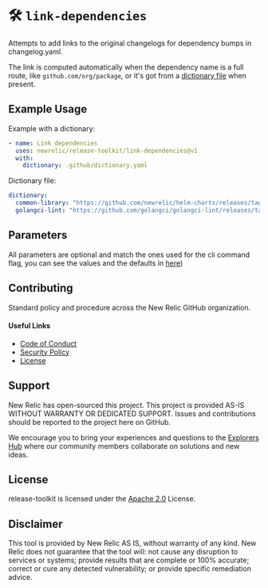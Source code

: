 # 🛠️ `link-dependencies`

Attempts to add links to the original changelogs for dependency bumps in changelog.yaml.

The link is computed automatically when the dependency name is a full route, like `github.com/org/package`, or it's got from a [dictionary file](../README.md#dictionary-file) when present.

## Example Usage

Example with a dictionary:
```yaml
- name: Link dependencies
  uses: newrelic/release-toolkit/link-dependencies@v1
  with:
    dictionary: .github/dictionary.yaml
```

Dictionary file:

```yaml
dictionary:
  common-library: "https://github.com/newrelic/helm-charts/releases/tag/common-library-{{.To}}"
  golangci-lint: "https://github.com/golangci/golangci-lint/releases/tag/{{.To.Original}}"
```

## Parameters

All parameters are optional and match the ones used for the cli command flag, you can see the values and the defaults in [here](../README_CLI.md#link-dependencies))

## Contributing

Standard policy and procedure across the New Relic GitHub organization.

#### Useful Links
* [Code of Conduct](../CODE_OF_CONDUCT.md)
* [Security Policy](../SECURITY.md)
* [License](../LICENSE)

## Support

New Relic has open-sourced this project. This project is provided AS-IS WITHOUT WARRANTY OR DEDICATED SUPPORT. Issues and contributions should be reported to the project here on GitHub.

We encourage you to bring your experiences and questions to the [Explorers Hub](https://discuss.newrelic.com) where our community members collaborate on solutions and new ideas.

## License

release-toolkit is licensed under the [Apache 2.0](http://apache.org/licenses/LICENSE-2.0.txt) License.

## Disclaimer

This tool is provided by New Relic AS IS, without warranty of any kind. New Relic does not guarantee that the tool will: not cause any disruption to services or systems; provide results that are complete or 100% accurate; correct or cure any detected vulnerability; or provide specific remediation advice.

